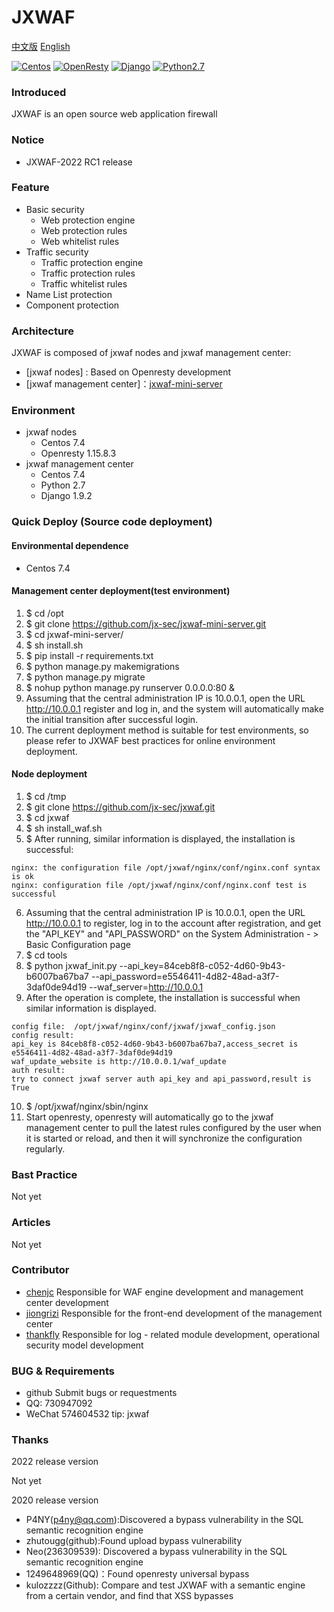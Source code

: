 # JXWAF

[中文版](https://github.com/jx-sec/jxwaf/blob/master/README.md)
[English](https://github.com/jx-sec/jxwaf/blob/master/English.md)

[![Centos](https://img.shields.io/badge/centos-7-brightgreen.svg)](https://www.centos.org/)
[![OpenResty](https://img.shields.io/badge/openresty-1.15.8.3-brightgreen)](http://openresty.org/en/)
[![Django](https://img.shields.io/badge/django-1.9.2-brightgreen)](https://www.djangoproject.com/)
[![Python2.7](https://img.shields.io/badge/python-2.7-brightgreen)](https://www.python.org/)

### Introduced

JXWAF is an open source web application firewall

### Notice

- JXWAF-2022  RC1 release

### Feature

- Basic security
  - Web protection engine
  - Web protection rules
  - Web whitelist rules
- Traffic security
  - Traffic protection engine
  - Traffic protection rules
  - Traffic whitelist rules
- Name List protection
- Component protection

### Architecture

JXWAF is composed of jxwaf nodes and jxwaf management center:

- [jxwaf nodes] : Based on Openresty development
- [jxwaf management center]：[jxwaf-mini-server](https://github.com/jx-sec/jxwaf-mini-server)

### Environment

- jxwaf nodes
  - Centos 7.4
  - Openresty 1.15.8.3
- jxwaf management center
  - Centos 7.4
  - Python 2.7
  - Django 1.9.2

### Quick Deploy (Source code deployment)

#### Environmental dependence

- Centos 7.4

#### Management center deployment(test environment)

1.  \$ cd /opt
2.  \$ git clone https://github.com/jx-sec/jxwaf-mini-server.git
3.  \$ cd jxwaf-mini-server/
4.  \$ sh install.sh
5.  \$ pip install -r requirements.txt
6.  \$ python manage.py makemigrations
7.  \$ python manage.py migrate
8.  \$ nohup python manage.py runserver 0.0.0.0:80 &
9.  Assuming that the central administration IP is 10.0.0.1, open the URL http://10.0.0.1 register and log in, and the system will automatically make the initial transition after successful login.
10.  The current deployment method is suitable for test environments, so please refer to JXWAF best practices for online environment deployment.

#### Node deployment

1.  \$ cd /tmp
2.  \$ git clone https://github.com/jx-sec/jxwaf.git
3.  \$ cd jxwaf
4.  \$ sh install_waf.sh
5.  \$ After running, similar information is displayed, the installation is successful:

```
nginx: the configuration file /opt/jxwaf/nginx/conf/nginx.conf syntax is ok
nginx: configuration file /opt/jxwaf/nginx/conf/nginx.conf test is successful
```

6.  Assuming that the central administration IP is 10.0.0.1, open the URL http://10.0.0.1 to register, log in to the account after registration, and get the "API_KEY" and "API_PASSWORD" on the System Administration - > Basic Configuration page
7.  \$ cd tools
8.  \$ python jxwaf_init.py --api_key=84ceb8f8-c052-4d60-9b43-b6007ba67ba7 --api_password=e5546411-4d82-48ad-a3f7-3daf0de94d19 --waf_server=http://10.0.0.1
9.  After the operation is complete, the installation is successful when similar information is displayed.

```
config file:  /opt/jxwaf/nginx/conf/jxwaf/jxwaf_config.json
config result:
api_key is 84ceb8f8-c052-4d60-9b43-b6007ba67ba7,access_secret is e5546411-4d82-48ad-a3f7-3daf0de94d19 
waf_update_website is http://10.0.0.1/waf_update 
auth result:
try to connect jxwaf server auth api_key and api_password,result is True
```

10. \$ /opt/jxwaf/nginx/sbin/nginx
11. Start openresty, openresty will automatically go to the jxwaf management center to pull the latest rules configured by the user when it is started or reload, and then it will synchronize the configuration regularly.


### Bast Practice

Not yet

### Articles

Not yet

### Contributor

- [chenjc](https://github.com/jx-sec) Responsible for WAF engine development and management center development
- [jiongrizi](https://github.com/jiongrizi) Responsible for the front-end development of the management center
- [thankfly](https://github.com/thankfly) Responsible for log - related module development, operational security model development

### BUG & Requirements

- github Submit bugs or requestments
- QQ: 730947092
- WeChat 574604532 tip: jxwaf

### Thanks

2022 release version

Not yet

2020 release version

- P4NY(p4ny@qq.com):Discovered a bypass vulnerability in the SQL semantic recognition engine
- zhutougg(github):Found upload bypass vulnerability
- Neo(236309539): Discovered a bypass vulnerability in the SQL semantic recognition engine
- 1249648969(QQ)：Found openresty universal bypass
- kulozzzz(Github): Compare and test JXWAF with a semantic engine from a certain vendor, and find that XSS bypasses
